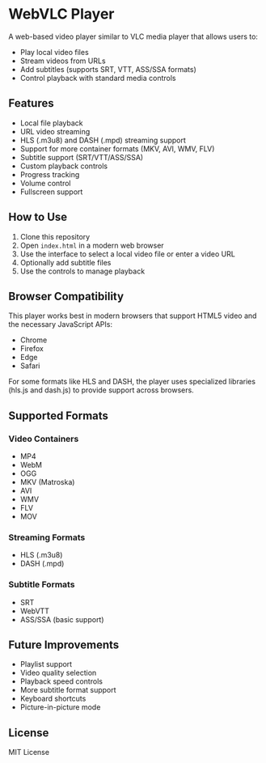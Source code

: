 # WebVLC Player

A web-based video player similar to VLC media player that allows users to:

- Play local video files
- Stream videos from URLs
- Add subtitles (supports SRT, VTT, ASS/SSA formats)
- Control playback with standard media controls

## Features

- Local file playback
- URL video streaming
- HLS (.m3u8) and DASH (.mpd) streaming support
- Support for more container formats (MKV, AVI, WMV, FLV)
- Subtitle support (SRT/VTT/ASS/SSA)
- Custom playback controls
- Progress tracking
- Volume control
- Fullscreen support

## How to Use

1. Clone this repository
2. Open `index.html` in a modern web browser
3. Use the interface to select a local video file or enter a video URL
4. Optionally add subtitle files
5. Use the controls to manage playback

## Browser Compatibility

This player works best in modern browsers that support HTML5 video and the necessary JavaScript APIs:
- Chrome
- Firefox
- Edge
- Safari

For some formats like HLS and DASH, the player uses specialized libraries (hls.js and dash.js) to provide support across browsers.

## Supported Formats

### Video Containers
- MP4
- WebM
- OGG
- MKV (Matroska)
- AVI
- WMV
- FLV
- MOV

### Streaming Formats
- HLS (.m3u8)
- DASH (.mpd)

### Subtitle Formats
- SRT
- WebVTT
- ASS/SSA (basic support)

## Future Improvements

- Playlist support
- Video quality selection
- Playback speed controls
- More subtitle format support
- Keyboard shortcuts
- Picture-in-picture mode

## License

MIT License
